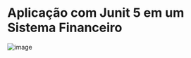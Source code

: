 # Aplicação com Junit 5 em um Sistema Financeiro
![image](https://github.com/marianasauer/apiTestes/assets/105138712/e56b987f-163b-4740-abe3-59d6cc832c1a)

